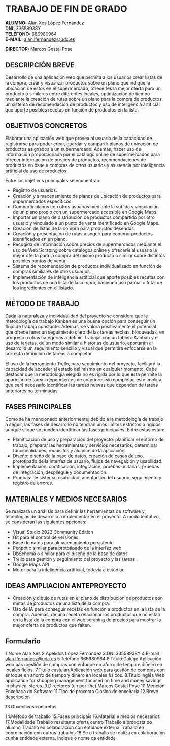 # TRABAJO DE FIN DE GRADO

**ALUMNO:** Alan Xes López Fernández<br>
**DNI:** 33558938Y<br>
**TELÉFONO:** 666980964<br>
**E-MAIL:** alan.lfernandez@udc.es<br>

**DIRECTOR:** Marcos Gestal Pose

##

## DESCRIPCIÓN BREVE

Desarrollo de una aplicación web que permita a los usuarios crear listas de la compra, crear y visualizar productos sobre un plano que indique la ubicación de estos en el supermercado, ofrecerles la mejor oferta para un producto o similares entre diferentes locales, optimización de tiempo mediante la creación de rutas sobre un plano para la compra de productos, un sistema de recomendación de productos y uso de inteligencia artificial que aporte posibles recetas en función de productos en la lista.

## OBJETIVOS CONCRETOS

Elaborar una aplicación web que provea al usuario de la capacidad de registrarse para poder crear, guardar y compartir planos de ubicación de productos asignados a un supermercado. Además, hacer uso de información proporcionada por el catálogo online de supermercados para ofrecer información de precios de productos, recomendaciones de productos en base a compras de otros usuarios y asistencia por inteligencia artificial de uso de productos.

Entre los objetivos principales se encuentran:

- Registro de usuarios.
- Creación y almacenamiento de planos de ubicación de productos para supermercados específicos.
- Compartir planos con otros usuarios mediante la subida y vinculación de un plano propio con un supermercado accesible en Google Maps.
- Importar un plano de distribución de productos compartido por otro usuario y vinculado a un punto de venta identificado en Google Maps.
- Creación de listas de la compra para productos deseados.
- Creación y presentación de rutas a seguir para comprar productos identificados en un plano.
- Recogida de información sobre precios de supermercados mediante el uso de Web Scraping sobre catálogos online y ofrecerle al usuario la mejor oferta para la compra del mismo producto o similar sobre distintos posibles puntos de venta.
- Sistema de recomendación de productos individualizado en función de compras similiares de otros usuarios.
- Implementación de inteligencia artificial que aporte posibles recetas con los productos de una lista de la compra, haciendo uso parcial o total de los ingredientes en el listado.

## MÉTODO DE TRABAJO

Dada la naturaleza y individualidad del proyecto se considera que la metodología de trabajo Kanban es una buena opción para conseguir un flujo de trabajo constante. Además, se valora positivamente el potencial que ofrece tener un seguimiento claro de las tareas hechas, bloqueadas, en progreso u otras categorías a definir. Trabajar con un tablero Kanban y el uso de tarjetas, de un modo similar a historias de usuario, aportarán al desarrollo un seguimiento sencillo y visual que permitirá enfocarse en la correcta definición de tareas a completar.

El uso de la herramienta Trello, para seguimiento del proyecto, facilitará la capacidad de acceder al estado del mismo en cualquier momento. Cabe destacar que la metodología elegida no es rígida por lo que esta permite la aparición de tareas dependientes de anteriores sin completar, esto implica que será necesario identificar las tareas nuevas que dependen de tareas anteriores no terminadas.

## FASES PRINCIPALES

Como se ha mencionado anteriormente, debido a la metodología de trabajo a seguir, las fases de desarrollo no tendrán unos límites estrictos o rígidos aunque sí que se pueden identificar las fases principales. Entre estas están:

- Planificación de uso y preparación del proyecto: planificar el entorno de trabajo, preparar las herramientas y servicios necesarios, determinar funcionalidades, requisitos y alcance de la aplicación.
- Diseño: diseño de la base de datos, creación de casos de uso, prototipado de la interfaz de usuario, flujos de navegación y usabilidad.
- Implementación: codificación, integración, pruebas unitarias, pruebas de integración, despliegue y documentación.
- Pruebas: de sistema, usabilidad, aceptación del usuario, seguimiento y registro de errores.

## MATERIALES Y MEDIOS NECESARIOS

Se realizará un análisis para definir las herramientas de software y tecnologías de desarrollo a implementar en el proyecto. A modo tentativo, se consideran las siguientes opciones:

- Visual Studio 2022 Community Edition
- Git para el control de versiones
- Base de datos para almacenamiento persistente
- Penpot o similar para prototipado de la interfaz web
- DbSchema o similar para el diseño de la base de datos
- Trello para gestión y seguimiento del proyecto y las tareas
- Google Maps API
- Motor para la inteligencia artificial, todavía a estudiar.

## IDEAS AMPLIACION ANTEPROYECTO

- Creación y dibujo de rutas en el plano de distribución de productos con metas de productos de una lista de la compra.
- Uso de IA para conseguir recetas en función a productos en la lista de la compra. Además, de una receta relacionar los productos que no están en la lista de la compra con el web scraping de precios para mostrar la mejor oferta de productos que falten.

## Formulario
1.Nome
Alan Xes
2.Apelidos
López Fernández
3.DNI
33558938Y
4.E-mail
alan.lfernandez@udc.es
5.Teléfono
666980964
6.Título Galego
Aplicación web para xestión de compras con enfoque en aforro de tempo e diñeiro en locales fícios.
7.Título castelán
Aplicación web para gestión de compras con enfoque en ahorro de tiempo y dinero en locales físicos.
8.Título inglés
Web application for shopping management focused on time and money savings in physical stores.
9.Directores (un por liña)
Marcos Gestal Pose
10.Mención
Enxeñaría do Software
11.Tipo de proxecto
Clásico de enxeñaría
12.Breve descripción

13.Obxectivos concretos

14.Método de traballo
15.Fases principais
16.Material e medios necesarios
17.Modalidade
Traballo resultante oferta centro
Traballo a proposta do alumno
Traballo en colaboración con entidade externa
Traballo en coordinación con outros traballos
18.Se o traballo se realiza en colaboración cunha entidade externa, indique o nome da entidade